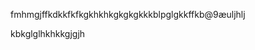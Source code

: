 fmhmgjffkdkkfkfkgkhkhkgkgkgkkkblpglgkkffkb@9æuljhlj













































































































































kbkglglhkhkkgjgjh

